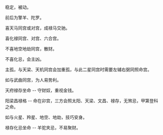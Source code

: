 稳定，被动。

前后为擎羊、陀罗。

喜天马同宫或对宫，成禄马交驰。

喜化禄同宫、对宫、六合宫。

不喜地空地劫同宫，散财。

不喜化忌，会主凶。

主孤，与天梁、天机同宫会加重孤，与此二星同宫时需要左辅右弼同照命宫。

如与武曲同宫，为人易势利。

天府禄存坐命 -- 守财奴，重视金钱。

阳梁昌禄格 -- 命在卯宫，三方会照太阳、天梁、文昌、禄存，无煞忌，甲第登科之命。

如与火星、羚星、地空、地劫，技巧安身。

禄存化忌坐命 -- 羊驼夹忌，不易聚财。